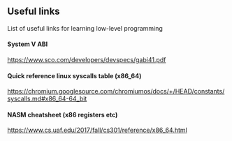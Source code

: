 ## Useful links

List of useful links for learning low-level programming

#### System V ABI
https://www.sco.com/developers/devspecs/gabi41.pdf

#### Quick reference linux syscalls table (x86_64)
https://chromium.googlesource.com/chromiumos/docs/+/HEAD/constants/syscalls.md#x86_64-64_bit

#### NASM cheatsheet (x86 registers etc)
https://www.cs.uaf.edu/2017/fall/cs301/reference/x86_64.html
